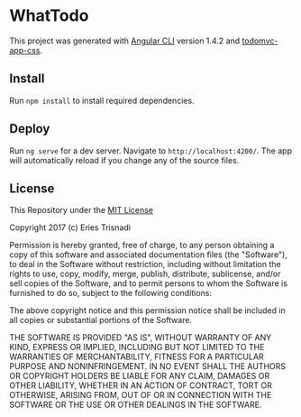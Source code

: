 # WhatTodo

This project was generated with [Angular CLI](https://github.com/angular/angular-cli) version 1.4.2 and [todomvc-app-css](https://www.npmjs.com/package/todomvc-app-css).

## Install

Run `npm install` to install required dependencies.

## Deploy

Run `ng serve` for a dev server. Navigate to `http://localhost:4200/`. The app will automatically reload if you change any of the source files.

## License

This Repository under the [MIT License](https://opensource.org/licenses/MIT)

Copyright 2017 (c) Eries Trisnadi

Permission is hereby granted, free of charge, to any person obtaining a copy of this software and associated documentation files (the "Software"), to deal in the Software without restriction, including without limitation the rights to use, copy, modify, merge, publish, distribute, sublicense, and/or sell copies of the Software, and to permit persons to whom the Software is furnished to do so, subject to the following conditions:

The above copyright notice and this permission notice shall be included in all copies or substantial portions of the Software.

THE SOFTWARE IS PROVIDED "AS IS", WITHOUT WARRANTY OF ANY KIND, EXPRESS OR IMPLIED, INCLUDING BUT NOT LIMITED TO THE WARRANTIES OF MERCHANTABILITY, FITNESS FOR A PARTICULAR PURPOSE AND NONINFRINGEMENT. IN NO EVENT SHALL THE AUTHORS OR COPYRIGHT HOLDERS BE LIABLE FOR ANY CLAIM, DAMAGES OR OTHER LIABILITY, WHETHER IN AN ACTION OF CONTRACT, TORT OR OTHERWISE, ARISING FROM, OUT OF OR IN CONNECTION WITH THE SOFTWARE OR THE USE OR OTHER DEALINGS IN THE SOFTWARE.
